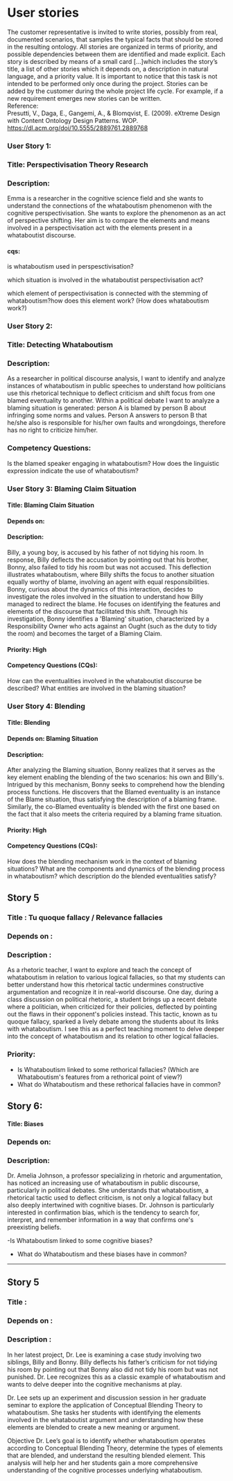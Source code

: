# User stories
The customer representative is invited to write stories, possibly from real, documented scenarios, that samples the typical facts that should be stored in the resulting ontology. All stories
are organized in terms of priority, and possible dependencies between them are
identified and made explicit. Each story is described by means of a small card [...]which includes the story’s title, a list of other stories which it depends on, a description in natural language, and a priority value. It is important to notice that this task is not intended to be performed
only once during the project. Stories can be added by the customer during the
whole project life cycle. For example, if a new requirement emerges new stories
can be written.
<br>
Reference:<br>
Presutti, V., Daga, E., Gangemi, A., & Blomqvist, E. (2009). eXtreme Design with Content Ontology Design Patterns. WOP.  https://dl.acm.org/doi/10.5555/2889761.2889768





### User Story 1:

### Title: Perspectivisation Theory Research
### Description:
Emma is a researcher in the cognitive science field and she wants to understand the connections of the whataboutism phenomenon with the cognitive perspectivisation. She wants to explore the phenomenon as an act of perspective shifting. Her aim is to compare the elements and means involved in a perspectivisation act with the elements present in a whataboutist discourse.

#### cqs: 
is whataboutism used in perspesctivisation?

which situation is involved in the whataboutist  perspectivisation act?

which element of perspectivisation is connected with the stemming of whataboutism?how does this element work? (How does whataboutism work?)

### User Story 2: 
### Title: Detecting Whataboutism 
### Description:

As a researcher in political discourse analysis, I want to identify and analyze instances of whataboutism in public speeches to understand how politicians use this rhetorical technique to deflect criticism and shift focus from one blamed eventuality to another.
Within a political debate I want to analyze a blaming situation is generated: person A is blamed by person B about infringing some norms and values. Person A answers to person B that he/she also is responsible for his/her own faults and wrongdoings, therefore has no right to criticize him/her.


### Competency Questions:

Is the blamed speaker engaging in whataboutism?
How does the linguistic expression indicate the use of whataboutism?


### User Story 3: Blaming Claim Situation

#### Title: Blaming Claim Situation
#### Depends on: 
#### Description:

Billy, a young boy, is accused by his father of not tidying his room. In response, Billy deflects the accusation by pointing out that his brother, Bonny, also failed to tidy his room but was not accused. This deflection illustrates whataboutism, where Billy shifts the focus to another situation equally worthy of blame, involving an agent with equal responsibilities.
Bonny, curious about the dynamics of this interaction, decides to investigate the roles involved in the situation to understand how Billy managed to redirect the blame. He focuses on identifying the features and elements of the discourse that facilitated this shift. Through his investigation, Bonny identifies a 'Blaming' situation, characterized by a Responsibility Owner who acts against an Ought (such as the duty to tidy the room) and becomes the target of a Blaming Claim.

#### Priority: High

#### Competency Questions (CQs):
How can the eventualities involved in the whataboutist discourse be described?
What entities are involved in the blaming situation?

### User Story 4: Blending

#### Title: Blending
#### Depends on: Blaming Situation
#### Description:

After analyzing the Blaming situation, Bonny realizes that it serves as the key element enabling the blending of the two scenarios: his own and Billy's. Intrigued by this mechanism, Bonny seeks to comprehend how the blending process functions. He discovers that the Blamed eventuality is an instance of the Blame situation, thus satisfying the description of a blaming frame. Similarly, the co-Blamed eventuality is blended with the first one based on the fact that it also meets the criteria required by a blaming frame situation.

#### Priority: High

#### Competency Questions (CQs):
How does the blending mechanism work in the context of blaming situations?
What are the components and dynamics of the blending process in whataboutism?
which description do the blended eventualities satisfy?

## Story 5
### Title : Tu quoque fallacy / Relevance fallacies
### Depends on : 

### Description :

As a rhetoric teacher, I want to explore and teach the concept of whataboutism in relation to various logical fallacies, so that my students can better understand how this rhetorical tactic undermines constructive argumentation and recognize it in real-world discourse. One day, during a class discussion on political rhetoric, a student brings up a recent debate where a politician, when criticized for their policies, deflected by pointing out the flaws in their opponent's policies instead. This tactic, known as tu quoque fallacy, sparked a lively debate among the students about its links with whataboutism. I see this as a perfect teaching moment to delve deeper into the concept of whataboutism and its relation to other logical fallacies.

### Priority:

- Is Whataboutism linked to some rethorical fallacies? (Which are Whataboutism's features from a rethorical point of view?)
- What do Whataboutism and these rethorical fallacies have in common?


## Story 6: 
#### Title: Biases
### Depends on:
### Description:
Dr. Amelia Johnson, a professor specializing in rhetoric and argumentation, has noticed an increasing use of whataboutism in public discourse, particularly in political debates. She understands that whataboutism, a rhetorical tactic used to deflect criticism, is not only a logical fallacy but also deeply intertwined with cognitive biases. Dr. Johnson is particularly interested in confirmation bias, which is the tendency to search for, interpret, and remember information in a way that confirms one's preexisting beliefs.

-Is Whataboutism linked to some cognitive biases?
- What do Whataboutism and these biases have in common?


-------------------------
## Story 5
### Title : 
### Depends on : 

### Description :

In her latest project, Dr. Lee is examining a case study involving two siblings, Billy and Bonny. Billy deflects his father’s criticism for not tidying his room by pointing out that Bonny also did not tidy his room but was not punished. Dr. Lee recognizes this as a classic example of whataboutism and wants to delve deeper into the cognitive mechanisms at play.

Dr. Lee sets up an experiment and discussion session in her graduate seminar to explore the application of Conceptual Blending Theory to whataboutism. She tasks her students with identifying the elements involved in the whataboutist argument and understanding how these elements are blended to create a new meaning or argument.

Objective
Dr. Lee’s goal is to identify whether whataboutism operates according to Conceptual Blending Theory, determine the types of elements that are blended, and understand the resulting blended element. This analysis will help her and her students gain a more comprehensive understanding of the cognitive processes underlying whataboutism.